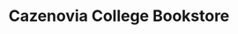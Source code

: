 ---
title: "Cazenovia College Bookstore"
url: /cazenovia/cazenovia-college-bookstore/
shop: books
---